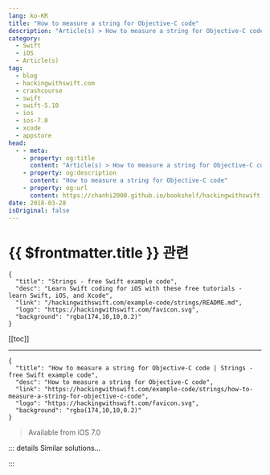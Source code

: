 ```yaml
---
lang: ko-KR
title: "How to measure a string for Objective-C code"
description: "Article(s) > How to measure a string for Objective-C code"
category:
  - Swift
  - iOS
  - Article(s)
tag: 
  - blog
  - hackingwithswift.com
  - crashcourse
  - swift
  - swift-5.10
  - ios
  - ios-7.0
  - xcode
  - appstore
head:
  - - meta:
    - property: og:title
      content: "Article(s) > How to measure a string for Objective-C code"
    - property: og:description
      content: "How to measure a string for Objective-C code"
    - property: og:url
      content: https://chanhi2000.github.io/bookshelf/hackingwithswift.com/example-code/strings/how-to-measure-a-string-for-objective-c-code.html
date: 2018-03-28
isOriginal: false
---
```


# {{ $frontmatter.title }} 관련

```component VPCard
{
  "title": "Strings - free Swift example code",
  "desc": "Learn Swift coding for iOS with these free tutorials - learn Swift, iOS, and Xcode",
  "link": "/hackingwithswift.com/example-code/strings/README.md",
  "logo": "https://hackingwithswift.com/favicon.svg",
  "background": "rgba(174,10,10,0.2)"
}
```

[[toc]]

---

```component VPCard
{
  "title": "How to measure a string for Objective-C code | Strings - free Swift example code",
  "desc": "How to measure a string for Objective-C code",
  "link": "https://hackingwithswift.com/example-code/strings/how-to-measure-a-string-for-objective-c-code",
  "logo": "https://hackingwithswift.com/favicon.svg",
  "background": "rgba(174,10,10,0.2)"
}
```

> Available from iOS 7.0

<!-- TODO: 작성 -->

<!-- 
Regular Swift code can treat strings like other kinds of sequence, so you can use its `count` property to read the number of characters it contains:

```swift
let str = "Hello, world"
let count = str.count
```

However, this falls down when you need to work with Objective-C code, for example `NSRegularExpression`, `NSDataDetector`, `UITextChecker`, and more - they use UTF-16 rather than Swift’s extended grapheme clusters, and so if you use `count` with them you’re likely to miss characters.

Instead, the correct solution is to measure your string’s length using `utf16.count`, like this:

```swift
let input = "This is a test with the URL https://www.hackingwithswift.com to be detected."
let detector = try! NSDataDetector(types: NSTextCheckingResult.CheckingType.link.rawValue)
let matches = detector.matches(in: input, options: [], range: NSRange(location: 0, length: input.utf16.count))
```

That guarantees your string’s length is reported fully when interacting with Objective-C code.

-->

::: details Similar solutions…

<!--
/example-code/language/how-to-create-an-objective-c-bridging-header-to-use-code-in-swift">How to create an Objective-C bridging header to use code in Swift 
/example-code/language/how-to-fix-argument-of-selector-refers-to-instance-method-that-is-not-exposed-to-objective-c">How to fix “argument of #selector refers to instance method that is not exposed to Objective-C” 
/example-code/testing/how-to-write-performance-tests-using-measure">How to write performance tests using measure() 
/example-code/uikit/how-to-measure-touch-strength-using-3d-touch">How to measure touch strength using 3D Touch 
/quick-start/swiftui/how-to-use-instruments-to-profile-your-swiftui-code-and-identify-slow-layouts">How to use Instruments to profile your SwiftUI code and identify slow layouts</a>
-->

:::

